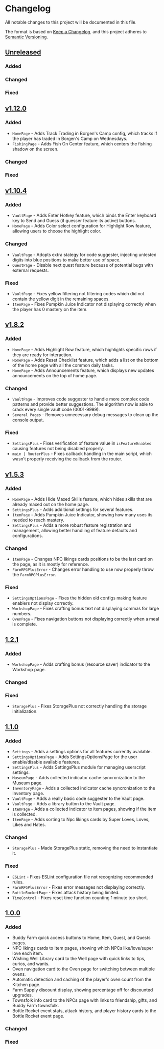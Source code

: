 # Changelog

All notable changes to this project will be documented in this file.

The format is based on [Keep a Changelog](https://keepachangelog.com/en/1.1.0/),
and this project adheres to [Semantic Versioning](https://semver.org/spec/v2.0.0.html).

## [Unreleased](https://raw.githubusercontent.com/Synogun/FarmRPGPlus/refs/heads/develop/dist/FarmRPGPlus.user.js)

### Added

### Changed

### Fixed

## [v1.12.0](https://raw.githubusercontent.com/Synogun/FarmRPGPlus/refs/tags/v1.12.0/dist/FarmRPGPlus.user.js)

### Added
- `HomePage` - Adds Track Trading in Borgen's Camp config, which tracks if the player has traded in Borgen's Camp on Wednesdays.
- `FishingPage` - Adds Fish On Center feature, which centers the fishing shadow on the screen.

### Changed

### Fixed

## [v1.10.4](https://raw.githubusercontent.com/Synogun/FarmRPGPlus/refs/tags/v1.10.4/dist/FarmRPGPlus.user.js)

### Added
- `VaultPage` - Adds Enter Hotkey feature, which binds the Enter keyboard key to Send and Guess (if guesser feature its active) buttons.
- `HomePage` - Adds Color select configuration for Highlight Row feature, allowing users to choose the highlight color.

### Changed
- `VaultPage` - Adopts extra stategy for code suggester, injecting untested digits into blue positions to make better use of space.
- `QuestPage` - Disable next quest feature because of potential bugs with external requests.

### Fixed
- `VaultPage` - Fixes yellow filtering not filtering codes which did not contain the yellow digit in the remaining spaces.
- `ItemPage` - Fixes Pumpkin Juice Indicator not displaying correctly when the player has 0 mastery on the item.

## [v1.8.2](https://raw.githubusercontent.com/Synogun/FarmRPGPlus/refs/tags/v1.8.2/dist/FarmRPGPlus.user.js)

### Added
- `HomePage` - Adds Highlight Row feature, which highlights specific rows if they are ready for interaction.
- `HomePage` - Adds Reset Checklist feature, which adds a list on the bottom of the home page with all the common daily tasks.
- `HomePage` - Adds Announcements feature, which displays new updates announcements on the top of home page.

### Changed
- `VaultPage` - Improves code suggester to handle more complex code patterns and provide better suggestions. The algorithm now is able to crack every single vault code (0001-9999).
- `Several Pages` - Removes unnecessary debug messages to clean up the console output.

### Fixed
- `SettingsPlus` - Fixes verification of feature value in `isFeatureEnabled` causing features not being disabled properly.
- `main | RouterPlus` - Fixes callback handling in the main script, which wasn't properly receiving the callback from the router.

## [v1.5.3](https://raw.githubusercontent.com/Synogun/FarmRPGPlus/refs/tags/v1.5.3/dist/FarmRPGPlus.user.js)

### Added
- `HomePage` - Adds Hide Maxed Skills feature, which hides skills that are already maxed out on the home page.
- `SettingsPlus` - Adds additional settings for several features.
- `ItemPage` - Adds Pumpkin Juice Indicator, showing how many uses its needed to reach mastery.
- `SettingsPlus` - Adds a more robust feature registration and management, allowing better handling of feature defaults and configurations.

### Changed
- `ItemPage` - Changes NPC likings cards positions to be the last card on the page, as it is mostly for reference.
- `FarmRPGPlusError` - Changes error handling to use now properly throw the `FarmRPGPlusError`.

### Fixed
- `SettingsOptionsPage` - Fixes the hidden old configs making feature enablers not display correctly.
- `WorkshopPage` - Fixes crafting bonus text not displaying commas for large numbers.
- `OvenPage` - Fixes navigation buttons not displaying correctly when a meal is complete.

## [1.2.1](https://raw.githubusercontent.com/Synogun/FarmRPGPlus/refs/tags/v1.2.1/dist/FarmRPGPlus.user.js)

### Added
- `WorkshopPage` - Adds crafting bonus (resource saver) indicator to the Workshop page.

### Changed

### Fixed
- `StoragePlus` - Fixes StoragePlus not correctly handling the storage initialization.

## [1.1.0](https://raw.githubusercontent.com/Synogun/FarmRPGPlus/refs/tags/1.1.0/dist/FarmRPGPlus.user.js)

### Added
- `Settings` - Adds a settings options for all features currently available.
- `SettingsOptionsPage` - Adds SettingsOptionsPage for the user enable/disable available features.
- `SettingsPlus` - Adds SettingsPlus module for managing userscript settings.
- `MuseumPage` - Adds collected indicator cache syncronization to the Museum page.
- `InventoryPage` - Adds a collected indicator cache syncronization to the Inventory page.
- `VaultPage` - Adds a really basic code suggester to the Vault page.
- `VaultPage` - Adds a library button to the Vault page.
- `ItemPage` - Adds a collected indicator to item pages, showing if the item is collected.
- `ItemPage` - Adds sorting to Npc likings cards by Super Loves, Loves, Likes and Hates.

### Changed
- `StoragePlus` - Made StoragePlus static, removing the need to instantiate it.

### Fixed
- `ESLint` - Fixes ESLint configuration file not recognizing recommended rules.
- `FarmRPGPlusError` - Fixes error messages not displaying correctly.
- `BottleRocketPage` - Fixes attack history being limited.
- `TimeControl` - Fixes reset time function counting 1 minute too short.

## [1.0.0](https://raw.githubusercontent.com/Synogun/FarmRPGPlus/refs/tags/1.0.0/dist/FarmRPGPlus.user.js)

### Added
- Buddy Farm quick access buttons to Home, Item, Quest, and Quests pages.
- NPC likings cards to Item pages, showing which NPCs like/love/super love each item.
- Wishing Well Library card to the Well page with quick links to tips, curios, and wants.
- Oven navigation card to the Oven page for switching between multiple ovens.
- Automatic detection and caching of the player's oven count from the Kitchen page.
- Farm Supply discount display, showing percentage off for discounted upgrades.
- Townsfolk info card to the NPCs page with links to friendship, gifts, and Buddy Farm townsfolk.
- Bottle Rocket event stats, attack history, and player history cards to the Bottle Rocket event page.

### Changed

### Fixed
